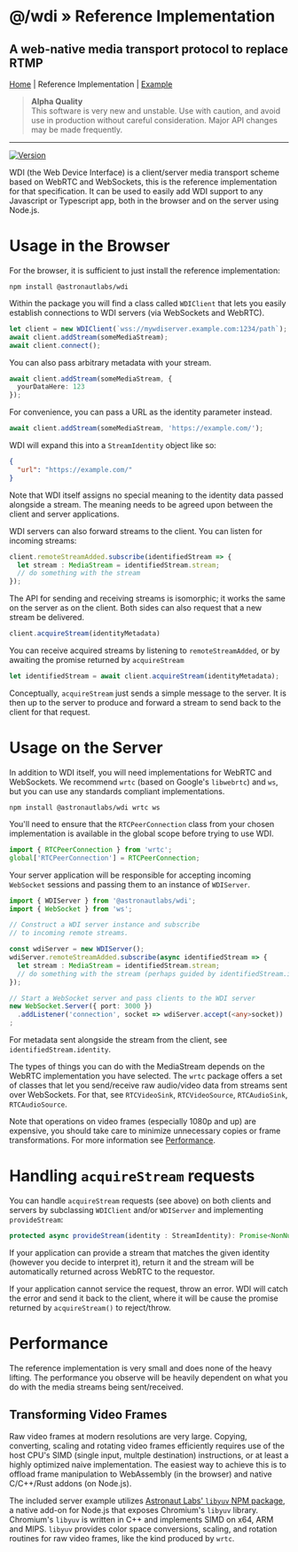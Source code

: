 # @/wdi » Reference Implementation
## A web-native media transport protocol to replace RTMP

[Home](https://github.com/astronautlabs/wdi) | Reference Implementation | [Example](https://github.com/astronautlabs/wdi/blob/master/example/README.md)

> **Alpha Quality**  
> This software is very new and unstable. Use with caution, and avoid use in 
> production without careful consideration. Major API changes may be made 
> frequently.

---

[![Version](https://img.shields.io/npm/v/@astronautlabs/wdi.svg)](https://www.npmjs.com/package/@astronautlabs/wdi)

WDI (the Web Device Interface) is a client/server media transport scheme 
based on WebRTC and WebSockets, this is the reference implementation for that 
specification. It can be used to easily add WDI support to any Javascript 
or Typescript app, both in the browser and on the server using Node.js.

# Usage in the Browser

For the browser, it is sufficient to just install the reference implementation:

```
npm install @astronautlabs/wdi
```

Within the package you will find a class called `WDIClient` that lets you easily
establish connections to WDI servers (via WebSockets and WebRTC).

```typescript
let client = new WDIClient(`wss://mywdiserver.example.com:1234/path`);
await client.addStream(someMediaStream);
await client.connect();
```

You can also pass arbitrary metadata with your stream.

```typescript
await client.addStream(someMediaStream, {
  yourDataHere: 123
});
```

For convenience, you can pass a URL as the identity parameter 
instead. 

```typescript
await client.addStream(someMediaStream, 'https://example.com/');
```

WDI will expand this into a `StreamIdentity` object like so:

```json
{
  "url": "https://example.com/"
}
```

Note that WDI itself assigns no special meaning to the identity data passed 
alongside a stream. The meaning needs to be agreed upon between the client and 
server applications.

WDI servers can also forward streams to the client. You can listen for incoming 
streams:

```typescript
client.remoteStreamAdded.subscribe(identifiedStream => {
  let stream : MediaStream = identifiedStream.stream;
  // do something with the stream
});
```

The API for sending and receiving streams is isomorphic; it works the same on the 
server as on the client. Both sides can also request that a new stream be delivered.

```typescript
client.acquireStream(identityMetadata)
```

You can receive acquired streams by listening to `remoteStreamAdded`, or by awaiting
the promise returned by `acquireStream`

```typescript
let identifiedStream = await client.acquireStream(identityMetadata);
```

Conceptually, `acquireStream` just sends a simple message to the server. It is 
then up to the server to produce and forward a stream to send back to the client 
for that request. 

# Usage on the Server

In addition to WDI itself, you will need implementations for WebRTC and 
WebSockets. We recommend `wrtc` (based on Google's `libwebrtc`) and 
`ws`, but you can use any standards compliant implementations.

```
npm install @astronautlabs/wdi wrtc ws
```

You'll need to ensure that the `RTCPeerConnection` class from your chosen
implementation is available in the global scope before trying to use WDI.

```typescript
import { RTCPeerConnection } from 'wrtc';
global['RTCPeerConnection'] = RTCPeerConnection;
```

Your server application will be responsible for accepting incoming `WebSocket` 
sessions and passing them to an instance of `WDIServer`. 

```typescript
import { WDIServer } from '@astronautlabs/wdi';
import { WebSocket } from 'ws';

// Construct a WDI server instance and subscribe 
// to incoming remote streams. 

const wdiServer = new WDIServer();
wdiServer.remoteStreamAdded.subscribe(async identifiedStream => {
  let stream : MediaStream = identifiedStream.stream;
  // do something with the stream (perhaps guided by identifiedStream.identity)
});

// Start a WebSocket server and pass clients to the WDI server
new WebSocket.Server({ port: 3000 })
  .addListener('connection', socket => wdiServer.accept(<any>socket))
;

```
For metadata sent alongside the stream from the client,
see `identifiedStream.identity`. 

The types of things you can do with the MediaStream depends on the WebRTC 
implementation you have selected. The `wrtc` package offers a set of classes
that let you send/receive raw audio/video data from streams sent over WebSockets.
For that, see `RTCVideoSink`, `RTCVideoSource`, `RTCAudioSink`, `RTCAudioSource`.

Note that operations on video frames (especially 1080p and up) are expensive, you
should take care to minimize unnecessary copies or frame transformations. For 
more information see [Performance](#Performance).

# Handling `acquireStream` requests

You can handle `acquireStream` requests (see above) on both clients and servers 
by subclassing `WDIClient` and/or `WDIServer` and implementing `provideStream`:

```typescript
protected async provideStream(identity : StreamIdentity): Promise<NonNullable<MediaStream>>;
```

If your application can provide a stream that matches the given identity (however
you decide to interpret it), return it and the stream will be automatically returned
across WebRTC to the requestor. 

If your application cannot service the request, throw an error. WDI will catch 
the error and send it back to the client, where it will be cause the promise 
returned by `acquireStream()` to reject/throw.

# Performance

The reference implementation is very small and does none of the heavy lifting.
The performance you observe will be heavily dependent on what you do with the 
media streams being sent/received. 

## Transforming Video Frames

Raw video frames at modern resolutions are very large. Copying, converting, 
scaling and rotating video frames efficiently requires use of the host CPU's 
SIMD (single input, multple destination) instructions, or at least a highly 
optimized naive implementation. The easiest way to achieve this is to offload 
frame manipulation to WebAssembly (in the browser) and native C/C++/Rust addons 
(on Node.js).

The included server example utilizes 
[Astronaut Labs' `libyuv` NPM package](https://github.com/astronautlabs/libyuv-node), 
a native add-on for Node.js that exposes Chromium's `libyuv` library.
Chromium's `libyuv` is written in C++ and implements SIMD on x64, ARM and MIPS.
`libyuv` provides color space conversions, scaling, and rotation routines for 
raw video frames, like the kind produced by `wrtc`. 
